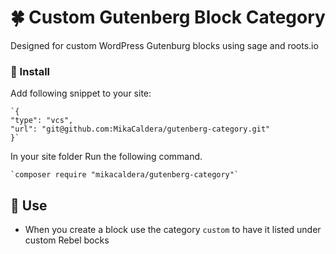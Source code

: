 # :four_leaf_clover: Custom Gutenberg Block Category

Designed for custom WordPress Gutenburg blocks using sage and roots.io

### :electric_plug: Install
Add following snippet to your site:

    `{
	"type": "vcs",
	"url": "git@github.com:MikaCaldera/gutenberg-category.git"
	}`


In your site folder Run the following command.

	`composer require "mikacaldera/gutenberg-category"`

## :triangular_ruler: Use

-   When you create a block use the category  `custom`  to have it listed under custom Rebel bocks
